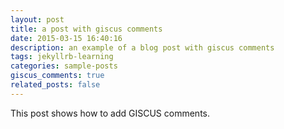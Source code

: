 ```yaml
---
layout: post
title: a post with giscus comments
date: 2015-03-15 16:40:16
description: an example of a blog post with giscus comments
tags: jekyllrb-learning
categories: sample-posts
giscus_comments: true
related_posts: false
---
```


This post shows how to add GISCUS comments.
